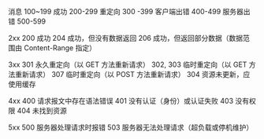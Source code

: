 消息 100~199
成功 200-299
重定向 300 -399
客户端出错 400-499
服务器出错 500-599

2xx
200 成功
204 成功，但没有数据返回
206 成功，但返回部分数据（数据范围由 Content-Range 指定）

3xx
301 永久重定向（以 GET 方法重新请求）
302, 303 临时重定向（以 GET 方法重新请求）
307 临时重定向（以 POST 方法重新请求）
304 资源未更新，应使用缓存

4xx
400 请求报文中存在语法错误
401 没有认证（身份）或认证失败
403 没有权限
404 未找到资源

5xx
500 服务器处理请求时报错
503 服务器无法处理请求（超负载或停机维护）
